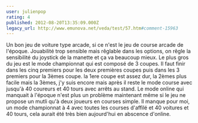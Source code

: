 ```yaml
---
user: julienpop
rating: 4
published: 2012-08-20T13:35:09.000Z
legacy_url: http://www.emunova.net/veda/test/57.htm#comment-15963
---
```

Un bon jeu de voiture type arcade, si ce n'est le jeu de course arcade de l'époque. Jouabilité trop sensible mais rêglable dans les options, on rêgle la sensibilité du joystick de la manette et ça va beaucoup mieux. Le plus gros du jeu est le mode championnat qui est composé de 3 coupes. Il faut finir dans les cinq premiers pour les deux premières coupes puis dans les 3 premiers pour la 3èmes coupe. la 1ere coupe est assez dur, la 2èmes plus facile mais la 3èmes, j'y suis encore mais après il reste le mode course avec jusqu'à 40 coureurs et 40 tours avec arrêts au stand. Le mode online qui manquait à l'époque n'est plus un problème maintenant même si le jeu ne propose un mutli qu'à deux joueurs en courses simple. Il manque pour moi, un mode championnat à 4 avec toutes les courses d'affilé et 40 voitures et 40 tours, cela aurait été très bien aujourd'hui en abscence d'online.
